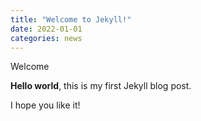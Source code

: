 ```yaml
---
title: "Welcome to Jekyll!"
date: 2022-01-01
categories: news
---
```

Welcome

**Hello world**, this is my first Jekyll blog post.

I hope you like it!
